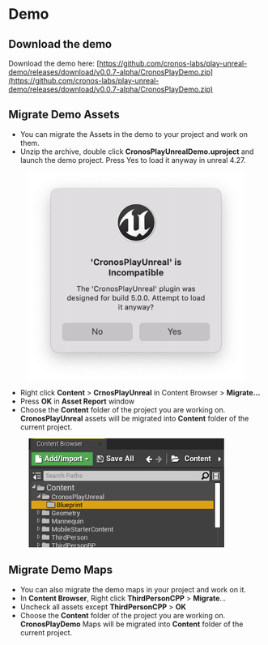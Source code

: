 # Demo

## Download the demo

Download the demo here: [https://github.com/cronos-labs/play-unreal-demo/releases/download/v0.0.7-alpha/CronosPlayDemo.zip](https://github.com/cronos-labs/play-unreal-demo/releases/download/v0.0.7-alpha/CronosPlayDemo.zip)

## Migrate Demo Assets&#x20;

* You can migrate the Assets in the demo to your project and work on them.
* Unzip the archive, double click **CronosPlayUnrealDemo.uproject** and launch the demo project. Press Yes to load it anyway in unreal 4.27.

<figure><img src="../../.gitbook/assets/image (2) (1) (1).png" alt=""><figcaption></figcaption></figure>

* Right click **Content** > **CrnosPlayUnreal** in Content Browser > **Migrate...**
* Press **OK** in **Asset Report** window
* Choose the **Content** folder of the project you are working on. **CronosPlayUnreal** assets will be migrated into **Content** folder of the current project.

<figure><img src="../../.gitbook/assets/image (3) (1) (1).png" alt=""><figcaption></figcaption></figure>

## Migrate Demo Maps

* You can also migrate the demo maps in your project and work on it.
* In **Content Browser**, Right click **ThirdPersonCPP** > **Migrate**...
* Uncheck all assets except **ThirdPersonCPP** > **OK**
* Choose the **Content** folder of the project you are working on. **CronosPlayDemo** Maps will be migrated into **Content** folder of the current project.
